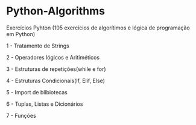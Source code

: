 # Python-Algorithms
 Exercícios Pyhton (105 exercícios de algorítimos e lógica de programação em Python)



1 -  Tratamento de Strings


2 -  Operadores lógicos e Aritiméticos 


3 -  Estruturas de repetições(while e for) 


4 -  Estruturas Condicionais(If, Elif, Else)


5 -  Import de blibiotecas


6 - Tuplas, Listas e Dicionários


7 - Funções







     



